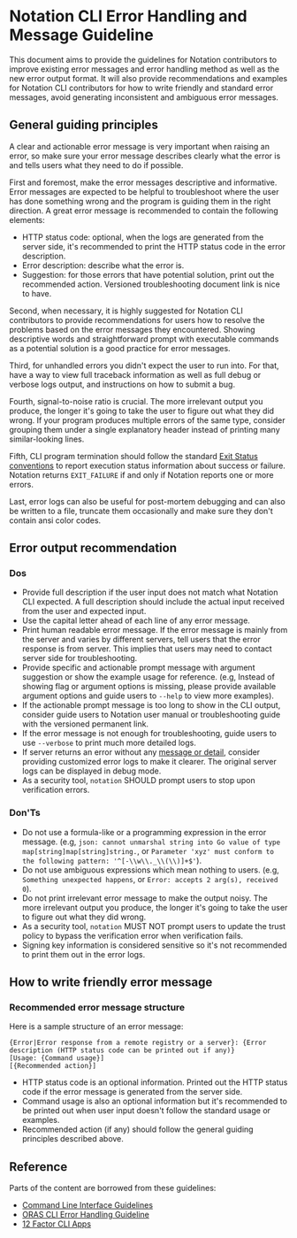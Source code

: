 # Notation CLI Error Handling and Message Guideline

This document aims to provide the guidelines for Notation contributors to improve existing error messages and error handling method as well as the new error output format. It will also provide recommendations and examples for Notation CLI contributors for how to write friendly and standard error messages, avoid generating inconsistent and ambiguous error messages.

## General guiding principles

A clear and actionable error message is very important when raising an error, so make sure your error message describes clearly what the error is and tells users what they need to do if possible.

First and foremost, make the error messages descriptive and informative. Error messages are expected to be helpful to troubleshoot where the user has done something wrong and the program is guiding them in the right direction. A great error message is recommended to contain the following elements:

- HTTP status code: optional, when the logs are generated from the server side, it's recommended to print the HTTP status code in the error description.
- Error description: describe what the error is.
- Suggestion: for those errors that have potential solution, print out the recommended action. Versioned troubleshooting document link is nice to have.

Second, when necessary, it is highly suggested for Notation CLI contributors to provide recommendations for users how to resolve the problems based on the error messages they encountered. Showing descriptive words and straightforward prompt with executable commands as a potential solution is a good practice for error messages.

Third, for unhandled errors you didn't expect the user to run into. For that, have a way to view full traceback information as well as full debug or verbose logs output, and instructions on how to submit a bug.

Fourth, signal-to-noise ratio is crucial. The more irrelevant output you produce, the longer it's going to take the user to figure out what they did wrong. If your program produces multiple errors of the same type, consider grouping them under a single explanatory header instead of printing many similar-looking lines.

Fifth, CLI program termination should follow the standard [Exit Status conventions](https://www.gnu.org/software/libc/manual/html_node/Exit-Status.html) to report execution status information about success or failure. Notation returns `EXIT_FAILURE` if and only if Notation reports one or more errors.

Last, error logs can also be useful for post-mortem debugging and can also be written to a file, truncate them occasionally and make sure they don't contain ansi color codes.

## Error output recommendation

### Dos

- Provide full description if the user input does not match what Notation CLI expected. A full description should include the actual input received from the user and expected input.
- Use the capital letter ahead of each line of any error message.
- Print human readable error message. If the error message is mainly from the server and varies by different servers, tell users that the error response is from server. This implies that users may need to contact server side for troubleshooting.
- Provide specific and actionable prompt message with argument suggestion or show the example usage for reference. (e.g, Instead of showing flag or argument options is missing, please provide available argument options and guide users to `--help` to view more examples).
- If the actionable prompt message is too long to show in the CLI output, consider guide users to Notation user manual or troubleshooting guide with the versioned permanent link.
- If the error message is not enough for troubleshooting, guide users to use `--verbose` to print much more detailed logs.
- If server returns an error without any [message or detail](https://github.com/opencontainers/distribution-spec/blob/v1.1.0/spec.md#error-codes), consider providing customized error logs to make it clearer. The original server logs can be displayed in debug mode.
- As a security tool, `notation` SHOULD prompt users to stop upon verification errors. 

### Don'Ts

- Do not use a formula-like or a programming expression in the error message. (e.g, `json: cannot unmarshal string into Go value of type map[string]map[string]string.`, or `Parameter 'xyz' must conform to the following pattern: '^[-\\w\\._\\(\\)]+$'`).
- Do not use ambiguous expressions which mean nothing to users. (e.g, `Something unexpected happens`, or `Error: accepts 2 arg(s), received 0`).
- Do not print irrelevant error message to make the output noisy. The more irrelevant output you produce, the longer it's going to take the user to figure out what they did wrong.
- As a security tool, `notation` MUST NOT prompt users to update the trust policy to bypass the verification error when verification fails.
- Signing key information is considered sensitive so it's not recommended to print them out in the error logs. 

## How to write friendly error message

### Recommended error message structure

Here is a sample structure of an error message:

```text
{Error|Error response from a remote registry or a server}: {Error description (HTTP status code can be printed out if any)}
[Usage: {Command usage}]
[{Recommended action}]
```

- HTTP status code is an optional information. Printed out the HTTP status code if the error message is generated from the server side. 
- Command usage is also an optional information but it's recommended to be printed out when user input doesn't follow the standard usage or examples.
- Recommended action (if any) should follow the general guiding principles described above.

## Reference

Parts of the content are borrowed from these guidelines:

- [Command Line Interface Guidelines](https://clig.dev/#errors)
- [ORAS CLI Error Handling Guideline](https://github.com/oras-project/oras/blob/v1.2.0/docs/proposals/error-handling-guideline.md)
- [12 Factor CLI Apps](https://medium.com/@jdxcode/12-factor-cli-apps-dd3c227a0e46)
